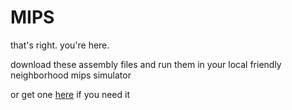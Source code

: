 # MIPS

that's right. you're here.

download these assembly files and run them in your local friendly neighborhood mips simulator

or get one <a href="http://courses.missouristate.edu/KenVollmar/mars/">here</a> if you need it
